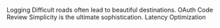Logging Difficult roads often lead to beautiful destinations. OAuth Code Review Simplicity is the ultimate sophistication. Latency Optimization

